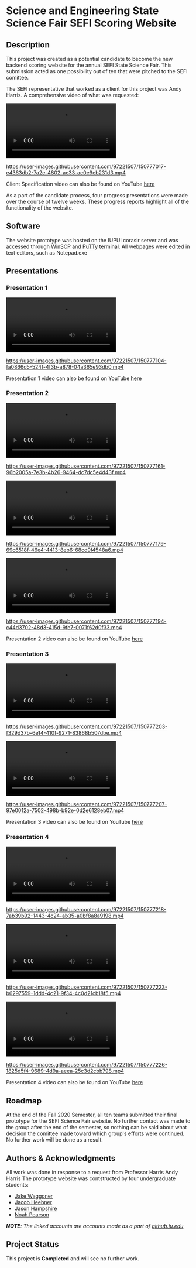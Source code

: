# Science and Engineering State Science Fair SEFI Scoring Website #

## Description

This project was created as a potential candidate to become the new backend scoring website for the annual SEFI State Science Fair. This submission acted as one possibility out of ten that were pitched to the SEFI comittee. 

The SEFI representative that worked as a client for this project was Andy Harris. A comprehensive video of what was requested:

![Client Specification Presentation](/presentationVideos/RMvideos/RMclientSpecification.mp4)


https://user-images.githubusercontent.com/97221507/150777017-e4363db2-7a2e-4802-ae33-ae0e9eb231d3.mp4


Client Specification video can also be found on YouTube [here](https://youtu.be/tKbb4GgfZn8)

As a part of the candidate process, four progress presentations were made over the course of twelve weeks. These progress reports highlight all of the functionality of the website.

## Software

The website prototype was hosted on the IUPUI corasir server and was accessed through [WinSCP](https://winscp.net/eng/index.php) and [PuTTy](https://www.putty.org/) terminal. All webpages were edited in text editors, such as Notepad.exe

## Presentations

### Presentation 1 ###

![1st Presentation](/presentationVideos/RMvideos/RMpresentation1.mp4)


https://user-images.githubusercontent.com/97221507/150777104-fa0866d5-524f-4f3b-a878-04a365e93db0.mp4


Presentation 1 video can also be found on YouTube [here](https://youtu.be/QAttRceeWhw)

### Presentation 2 ###

![2nd Presentation Part 1](/presentationVideos/RMvideos/RMpresentation2a.mp4)


https://user-images.githubusercontent.com/97221507/150777161-96b2005a-7e3b-4b26-9464-dc7dc5e4d43f.mp4


![2nd Presentation Part 2](/presentationVideos/RMvideos/RMpresentation2b.mp4)


https://user-images.githubusercontent.com/97221507/150777179-69c6518f-46e4-4413-8eb6-68cd9f4548a6.mp4


![2nd Presentation Part 3](/presentationVideos/RMvideos/RMpresentation2c.mp4)


https://user-images.githubusercontent.com/97221507/150777194-c44d3702-48d3-415d-9fe7-0071f62d0f33.mp4


Presentation 2 video can also be found on YouTube [here](https://youtu.be/zPURaTctIdk)

### Presentation 3 ###

![3rd Presentation Part 1](/presentationVideos/RMvideos/RMpresentation3a.mp4)


https://user-images.githubusercontent.com/97221507/150777203-f329d37b-6e14-410f-9271-83868b507dbe.mp4


![3rd Presentation Part 2](/presentationVideos/RMvideos/RMpresentation3b.mp4)


https://user-images.githubusercontent.com/97221507/150777207-97e0012a-7502-498b-b92e-0d2e6128eb07.mp4


Presentation 3 video can also be found on YouTube [here](https://youtu.be/TOnA4ERuecI)

### Presentation 4 ###

![4th Presentation Part 1](/presentationVideos/RMvideos/RMpresentation4a.mp4)

https://user-images.githubusercontent.com/97221507/150777218-7ab39b92-1443-4c24-ab35-a0bf8a8a9198.mp4


![4th Presentation Part 2](/presentationVideos/RMvideos/RMpresentation4b.mp4)


https://user-images.githubusercontent.com/97221507/150777223-b6297559-1ddd-4c21-9f34-4c0d21cb18f5.mp4


![4th Presentation Part 3](/presentationVideos/RMvideos/RMpresentation4c.mp4)


https://user-images.githubusercontent.com/97221507/150777226-1825d5f4-9689-4d9a-aeea-25c3d2cbb798.mp4

Presentation 4 video can also be found on YouTube [here](https://youtu.be/QU950J0SO2c)

## Roadmap

At the end of the Fall 2020 Semester, all ten teams submitted their final prototype for the SEFI Science Fair website. No further contact was made to the group after the end of the semester, so nothing can be said about what decision the comittee made toward which group's efforts were continued. No further work will be done as a result.

## Authors & Acknowledgments

All work was done in response to a request from Professor Harris Andy Harris
The prototype website was contstructed by four undergraduate students:
- [Jake Waggoner](https://github.iu.edu/jwaggon)
- [Jacob Heebner](https://github.iu.edu/jheebner)
- [Jason Hampshire](https://github.iu.edu/jchampsh)
- [Noah Pearson](https://github.iu.edu/noapears)

***NOTE**: The linked accounts are accounts made as a part of [github.iu.edu](https://github.iu.edu)*

## Project Status

This project is **Completed** and will see no further work.
